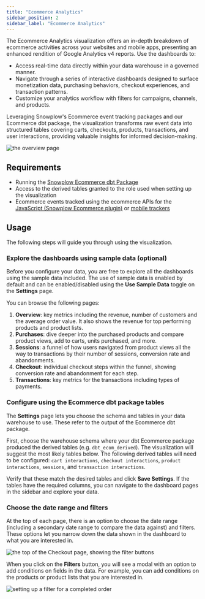 ```yaml
---
title: "Ecommerce Analytics"
sidebar_position: 2
sidebar_label: "Ecommerce Analytics"
---
```


<!-- Ecommerce reports based on GA4's Monetization metrics, covering revenue, purchases, checkout journey and promotions -->

The Ecommerce Analytics visualization offers an in-depth breakdown of ecommerce activities across your websites and mobile apps, presenting an enhanced rendition of Google Analytics v4 reports. Use the dashboards to:

* Access real-time data directly within your data warehouse in a governed manner.
* Navigate through a series of interactive dashboards designed to surface monetization data, purchasing behaviors, checkout experiences, and transaction patterns.
* Customize your analytics workflow with filters for campaigns, channels, and products.

Leveraging Snowplow's Ecommerce event tracking packages and our Ecommerce dbt package, the visualization transforms raw event data into structured tables covering carts, checkouts, products, transactions, and user interactions, providing valuable insights for informed decision-making.

![the overview page](images/overview.png)

## Requirements

- Running the [Snowplow Ecommerce dbt Package](/docs/modeling-your-data/modeling-your-data-with-dbt/dbt-models/dbt-ecommerce-data-model/index.md)
- Access to the derived tables granted to the role used when setting up the visualization
- Ecommerce events tracked using the ecommerce APIs for the [JavaScript (Snowplow Ecommerce plugin)](/docs/sources/trackers/web-trackers/tracking-events/ecommerce/index.md) or [mobile trackers](/docs/sources/trackers/mobile-trackers/tracking-events/ecommerce-tracking/index.md)

## Usage

The following steps will guide you through using the visualization.

### Explore the dashboards using sample data (optional)

Before you configure your data, you are free to explore all the dashboards using the sample data included.
The use of sample data is enabled by default and can be enabled/disabled using the **Use Sample Data** toggle on the **Settings** page.

You can browse the following pages:

1. **Overview**: key metrics including the revenue, number of customers and the average order value. It also shows the revenue for top performing products and product lists.
2. **Purchases**: dive deeper into the purchased products and compare product views, add to carts, units purchased, and more.
3. **Sessions**: a funnel of how users navigated from product views all the way to transactions by their number of sessions, conversion rate and abandonments.
4. **Checkout**: individual checkout steps within the funnel, showing conversion rate and abandonment for each step.
5. **Transactions**: key metrics for the transactions including types of payments.

### Configure using the Ecommerce dbt package tables

The **Settings** page lets you choose the schema and tables in your data warehouse to use.
These refer to the output of the Ecommerce dbt package.

First, choose the warehouse schema where your dbt Ecommerce package produced the derived tables (e.g. `dbt_ecom_derived`).
The visualization will suggest the most likely tables below.
The following derived tables will need to be configured: `cart interactions`, `checkout interactions`, `product interactions`, `sessions`, and `transaction interactions`.

Verify that these match the desired tables and click **Save Settings**.
If the tables have the required columns, you can navigate to the dashboard pages in the sidebar and explore your data.

### Choose the date range and filters

At the top of each page, there is an option to choose the date range (including a secondary date range to compare the data against) and filters.
These options let you narrow down the data shown in the dashboard to what you are interested in.

![the top of the Checkout page, showing the filter buttons](images/filters.png)

When you click on the **Filters** button, you will see a modal with an option to add conditions on fields in the data.
For example, you can add conditions on the products or product lists that you are interested in.

![setting up a filter for a completed order](images/filters_modal.png)

